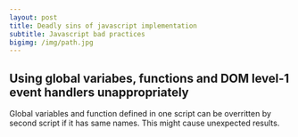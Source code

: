```yaml
---
layout: post
title: Deadly sins of javascript implementation
subtitle: Javascript bad practices
bigimg: /img/path.jpg
---
```


## Using global variabes, functions and DOM level-1 event handlers unappropriately
Global variables and function defined in one script can be overritten by second script if it has same names.
This might cause unexpected results.
